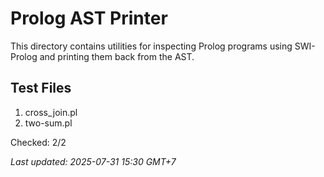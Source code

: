 # Prolog AST Printer

This directory contains utilities for inspecting Prolog programs using SWI-Prolog and printing them back from the AST.

## Test Files

1. cross_join.pl
2. two-sum.pl

Checked: 2/2

_Last updated: 2025-07-31 15:30 GMT+7_

